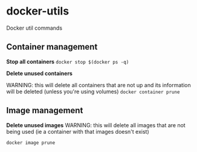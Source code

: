 # docker-utils
Docker util commands

## Container management

**Stop all containers**
`docker stop $(docker ps -q)`

**Delete unused containers**

WARNING: this will delete all containers that are not up and its information will be deleted (unless you're using volumes)
`docker container prune`

## Image management

**Delete unused images**
WARNING: this will delete all images that are not being used (ie a container with that images doesn't exist)

`docker image prune`
